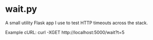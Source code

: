 # wait.py
A small utility Flask app I use to test HTTP timeouts across the stack.

Example cURL: curl -XGET http://localhost:5000/wait?t=5
